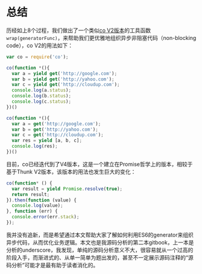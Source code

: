 总结
=============

历经如上8个过程，我们做出了一个类似[co V2版本](https://github.com/tj/co/tree/2.0.0)的工具函数`wrap(generatorFunc)`，来帮助我们更优雅地组织异步非阻塞代码（non-blocking code），co V2的用法如下：

```js
var co = require('co');

co(function *(){
  var a = yield get('http://google.com');
  var b = yield get('http://yahoo.com');
  var c = yield get('http://cloudup.com');
  console.log(a.status);
  console.log(b.status);
  console.log(c.status);
})()

co(function *(){
  var a = get('http://google.com');
  var b = get('http://yahoo.com');
  var c = get('http://cloudup.com');
  var res = yield [a, b, c];
  console.log(res);
})()
```

目前，co已经迭代到了V4版本，这是一个建立在Promise哲学上的版本，相较于基于Thunk V2版本，该版本的用法也发生巨大的变化：

```js
co(function* () {
  var result = yield Promise.resolve(true);
  return result;
}).then(function (value) {
  console.log(value);
}, function (err) {
  console.error(err.stack);
});
```

我并没有追新，而是希望通过本文帮助大家了解如何利用ES6的generator来组织异步代码，从而优化业务逻辑。本文也是我源码分析的第二本gitbook，上一本是分析的underscore，我发现，单纯的源码分析意义不大，很容易就从一个过高的阶段入手，而渐进式的、从单一简单为题出发的，甚至不一定展示源码注释的“源码分析”可能才是最有助于读者消化的。
